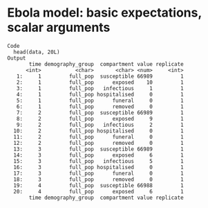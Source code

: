 # Ebola model: basic expectations, scalar arguments

    Code
      head(data, 20L)
    Output
           time demography_group  compartment value replicate
          <int>           <char>       <char> <num>     <int>
       1:     1         full_pop  susceptible 66989         1
       2:     1         full_pop      exposed    10         1
       3:     1         full_pop   infectious     1         1
       4:     1         full_pop hospitalised     0         1
       5:     1         full_pop      funeral     0         1
       6:     1         full_pop      removed     0         1
       7:     2         full_pop  susceptible 66989         1
       8:     2         full_pop      exposed     9         1
       9:     2         full_pop   infectious     2         1
      10:     2         full_pop hospitalised     0         1
      11:     2         full_pop      funeral     0         1
      12:     2         full_pop      removed     0         1
      13:     3         full_pop  susceptible 66989         1
      14:     3         full_pop      exposed     6         1
      15:     3         full_pop   infectious     5         1
      16:     3         full_pop hospitalised     0         1
      17:     3         full_pop      funeral     0         1
      18:     3         full_pop      removed     0         1
      19:     4         full_pop  susceptible 66988         1
      20:     4         full_pop      exposed     6         1
           time demography_group  compartment value replicate

